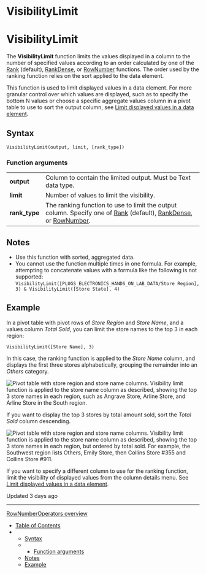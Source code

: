 # VisibilityLimit

# VisibilityLimit

The **VisibilityLimit** function limits the values displayed in a column to the number of specified values according to an order calculated by one of the [Rank](/docs/rank) (default), [RankDense](/docs/rankdense), or [RowNumber](/docs/rownumber) functions. The order used by the ranking function relies on the sort applied to the data element.

This function is used to limit displayed values in a data element. For more granular control over which values are displayed, such as to specify the bottom N values or choose a specific aggregate values column in a pivot table to use to sort the output column, see [Limit displayed values in a data element](/docs/limit-displayed-values-in-a-data-element).

## Syntax

```
VisibilityLimit(output, limit, [rank_type])
```

### Function arguments

|  |  |
| --- | --- |
| **output** | Column to contain the limited output. Must be Text data type. |
| **limit** | Number of values to limit the visibility. |
| **rank\_type** | The ranking function to use to limit the output column. Specify one of [Rank](/docs/rank) (default), [RankDense](/docs/rankdense), or [RowNumber](/docs/rownumber). |

## Notes

* Use this function with sorted, aggregated data.
* You cannot use the function multiple times in one formula. For example, attempting to concatenate values with a formula like the following is not supported:  
  `VisibilityLimit([PLUGS_ELECTRONICS_HANDS_ON_LAB_DATA/Store Region], 3) & VisibilityLimit([Store State], 4)`

## Example

In a pivot table with pivot rows of *Store Region* and *Store Name*, and a values column *Total Sold*, you can limit the store names to the top 3 in each region:

```
VisibilityLimit([Store Name], 3)
```

In this case, the ranking function is applied to the *Store Name* column, and displays the first three stores alphabetically, grouping the remainder into an *Others* category.

![Pivot table with store region and store name columns. Visibility limit function is applied to the store name column as described, showing the top 3 store names in each region, such as Angrave Store, Arline Store, and Arline Store in the South region.](https://files.readme.io/ec16f424b1b9675f3631cbfec4faea366c55d826b2c5e04f55c90bb7fed7c81c-vislimit-unsorted.png)

If you want to display the top 3 stores by total amount sold, sort the *Total Sold* column descending.

![Pivot table with store region and store name columns. Visibility limit function is applied to the store name column as described, showing the top 3 store names in each region, but ordered by total sold. For example, the Southwest region lists Others, Emily Store, then Collins Store #355 and Collins Store #911.](https://files.readme.io/c6a45de87d4c463d944d55a71ad81f4c3f47c099ec9eb656720b54f282a58969-vislimit-sorted.png)

If you want to specify a different column to use for the ranking function, limit the visibility of displayed values from the column details menu. See [Limit displayed values in a data element](/docs/limit-displayed-values-in-a-data-element).

Updated 3 days ago

---

[RowNumber](/docs/rownumber)[Operators overview](/docs/operators-overview)

* [Table of Contents](#)
* + [Syntax](#syntax)
  + - [Function arguments](#function-arguments)
  + [Notes](#notes)
  + [Example](#example)
